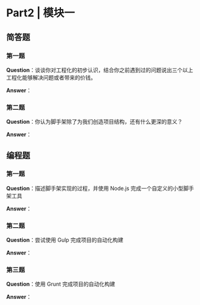 # Part2 | 模块一

## 简答题

### 第一题

**Question**：谈谈你对工程化的初步认识，结合你之前遇到过的问题说出三个以上工程化能够解决问题或者带来的价钱。

**Answer**：

### 第二题

**Question**：你认为脚手架除了为我们创造项目结构，还有什么更深的意义？

**Answer**：

## 编程题

### 第一题

**Question**：描述脚手架实现的过程，并使用 Node.js 完成一个自定义的小型脚手架工具

**Answer**：

### 第二题

**Question**：尝试使用 Gulp 完成项目的自动化构建

**Answer**：

### 第三题

**Question**：使用 Grunt 完成项目的自动化构建

**Answer**：

